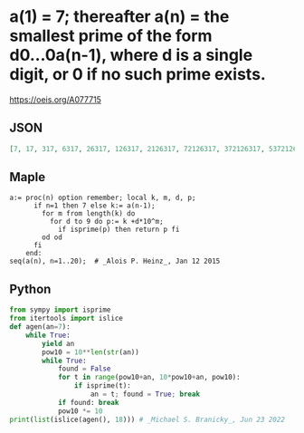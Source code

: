 # a\(1\) \= 7; thereafter a\(n\) \= the smallest prime of the form d0\.\.\.0a\(n\-1\), where d is a single digit, or 0 if no such prime exists\.
https://oeis.org/A077715
## JSON
```JSON
[7, 17, 317, 6317, 26317, 126317, 2126317, 72126317, 372126317, 5372126317, 305372126317, 9305372126317, 409305372126317, 20409305372126317, 100020409305372126317, 9100020409305372126317, 209100020409305372126317, 40209100020409305372126317]
```
## Maple
```Maple
a:= proc(n) option remember; local k, m, d, p;
      if n=1 then 7 else k:= a(n-1);
        for m from length(k) do
          for d to 9 do p:= k +d*10^m;
            if isprime(p) then return p fi
        od od
      fi
    end:
seq(a(n), n=1..20);  # _Alois P. Heinz_, Jan 12 2015
```
## Python
```Python
from sympy import isprime
from itertools import islice
def agen(an=7):
    while True:
        yield an
        pow10 = 10**len(str(an))
        while True:
            found = False
            for t in range(pow10+an, 10*pow10+an, pow10):
                if isprime(t):
                    an = t; found = True; break
            if found: break
            pow10 *= 10
print(list(islice(agen(), 18))) # _Michael S. Branicky_, Jun 23 2022
```
